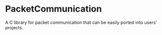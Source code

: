# PacketCommunication
A C library for packet communication that can be easily ported into users' projects. 
